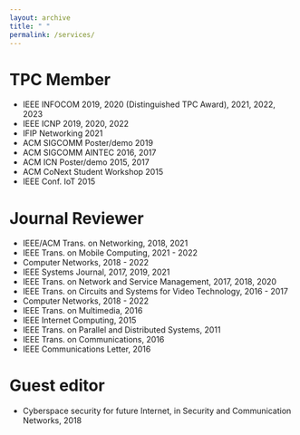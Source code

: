 ```yaml
---
layout: archive
title: " "
permalink: /services/
---
```


TPC Member
======

* IEEE INFOCOM 2019, 2020 (Distinguished TPC Award), 2021, 2022, 2023
* IEEE ICNP 2019, 2020, 2022
* IFIP Networking 2021
* ACM SIGCOMM Poster/demo 2019
* ACM SIGCOMM AINTEC 2016, 2017
* ACM ICN Poster/demo 2015, 2017
* ACM CoNext Student Workshop 2015
* IEEE Conf. IoT 2015

Journal Reviewer
======
* IEEE/ACM Trans. on Networking, 2018, 2021
* IEEE Trans. on Mobile Computing, 2021 - 2022
* Computer Networks, 2018 - 2022
* IEEE Systems Journal, 2017, 2019, 2021
* IEEE Trans. on Network and Service Management, 2017, 2018, 2020
* IEEE Trans. on Circuits and Systems for Video Technology, 2016 - 2017
* Computer Networks, 2018 - 2022
* IEEE Trans. on Multimedia, 2016
* IEEE Internet Computing, 2015
* IEEE Trans. on Parallel and Distributed Systems, 2011
* IEEE Trans. on Communications, 2016
* IEEE Communications Letter, 2016


Guest editor
======
* Cyberspace security for future Internet, in Security and Communication Networks, 2018


